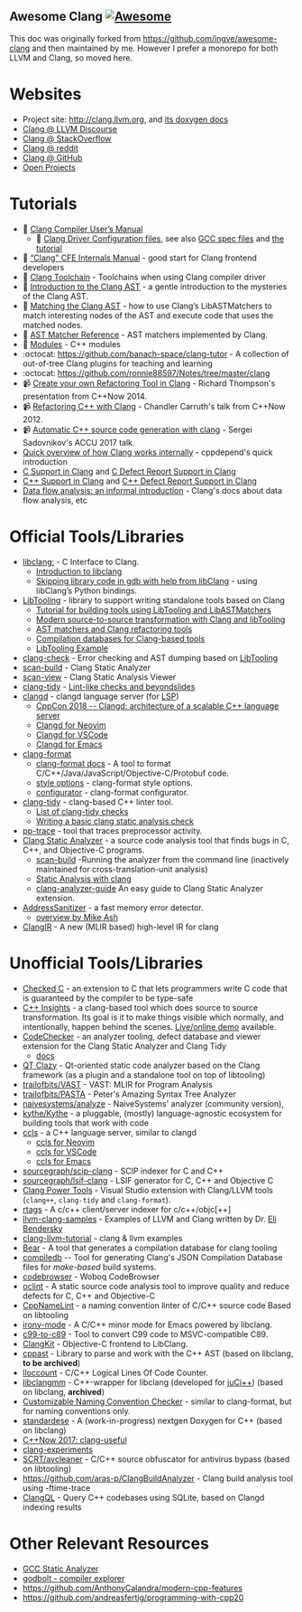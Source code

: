 Awesome Clang [![Awesome](https://cdn.rawgit.com/sindresorhus/awesome/d7305f38d29fed78fa85652e3a63e154dd8e8829/media/badge.svg)](https://github.com/sindresorhus/awesome)
------

This doc was originally forked from https://github.com/ingve/awesome-clang and then maintained by me. However I prefer a monorepo for both LLVM and Clang, so moved here.

# Websites
- Project site: http://clang.llvm.org, and [its doxygen docs](https://clang.llvm.org/doxygen/index.html)
- [Clang @ LLVM Discourse](https://discourse.llvm.org/c/clang/6)
- [Clang @ StackOverflow](http://stackoverflow.com/questions/tagged/clang)
- [Clang @ reddit](https://www.reddit.com/r/Clang/)
- [Clang @ GitHub](https://github.com/topics/clang)
- [Open Projects](https://clang.llvm.org/OpenProjects.html)

# Tutorials

- 🐉 [Clang Compiler User’s Manual](https://clang.llvm.org/docs/UsersManual.html)
   - 🐉 [Clang Driver Configuration files](https://clang.llvm.org/docs/UsersManual.html#configuration-files), see also [GCC spec files](https://gcc.gnu.org/onlinedocs/gcc-13.2.0/gcc/Spec-Files.html) and [the tutorial](https://wozniak.ca/blog/2024/01/02/1/index.html)
- 🐉 [“Clang” CFE Internals Manual](https://clang.llvm.org/docs/InternalsManual.html) - good start for Clang frontend developers
- 🐉 [Clang Toolchain](https://clang.llvm.org/docs/Toolchain.html) - Toolchains when using Clang compiler driver
- 🐉 [Introduction to the Clang AST](https://clang.llvm.org/docs/IntroductionToTheClangAST.html) - a gentle introduction to the mysteries of the Clang AST.
- 🐉 [Matching the Clang AST](https://clang.llvm.org/docs/LibASTMatchers.html) - how to use Clang’s LibASTMatchers to match interesting nodes of the AST and execute code that uses the matched nodes.
- 🐉 [AST Matcher Reference](https://clang.llvm.org/docs/LibASTMatchersReference.html) - AST matchers implemented by Clang.
- 🐉 [Modules](https://clang.llvm.org/docs/Modules.html) - C++ modules
- :octocat: https://github.com/banach-space/clang-tutor - A collection of out-of-tree Clang plugins for teaching and learning
- :octocat: https://github.com/ronnie88597/Notes/tree/master/clang
- 📹 [Create your own Refactoring Tool in Clang](https://www.youtube.com/watch?v=8PndHo7jjHk) - Richard Thompson's presentation from C++Now 2014.
- 📹 [Refactoring C++ with Clang](https://www.youtube.com/watch?v=yuIOGfcOH0k) - Chandler Carruth's talk from C++Now 2012.
- 📹 [Automatic C++ source code generation with clang](https://www.youtube.com/watch?v=aPTyatTI42k) - Sergei Sadovnikov's ACCU 2017 talk.
- [Quick overview of how Clang works internally](http://cppdepend.com/blog/?p=321) - cppdepend's quick introduction
- [C Support in Clang](https://clang.llvm.org/c_status.html) and [C Defect Report Support in Clang](https://clang.llvm.org/cxx_dr_status.html)
- [C++ Support in Clang](https://clang.llvm.org/cxx_status.html) and [C++ Defect Report Support in Clang](https://clang.llvm.org/cxx_dr_status.html)
- [Data flow analysis: an informal introduction](https://clang.llvm.org/docs/DataFlowAnalysisIntro.html) - Clang's docs about data flow analysis, etc


# Official Tools/Libraries
- [libclang:](https://clang.llvm.org/doxygen/group__CINDEX.html) -  C Interface to Clang.
  - [Introduction to libclang](https://www.mikeash.com/pyblog/friday-qa-2014-01-24-introduction-to-libclang.html)
  - [Skipping library code in gdb with help from libClang](https://jefftrull.github.io/c++/gdb/python/libclang/llvm/2018/04/30/stepping-with-libclang.html) - using libClang’s Python bindings.
- [LibTooling](https://clang.llvm.org/docs/LibTooling.html) - library to support writing standalone tools based on Clang
  - [Tutorial for building tools using LibTooling and LibASTMatchers](https://clang.llvm.org/docs/LibASTMatchersTutorial.html)
  - [Modern source-to-source transformation with Clang and libTooling](https://eli.thegreenplace.net/2014/05/01/modern-source-to-source-transformation-with-clang-and-libtooling)
  - [AST matchers and Clang refactoring tools](https://eli.thegreenplace.net/2014/07/29/ast-matchers-and-clang-refactoring-tools)
  - [Compilation databases for Clang-based tools](https://eli.thegreenplace.net/2014/05/21/compilation-databases-for-clang-based-tools)
  - [LibTooling Example](https://kevinaboos.wordpress.com/2013/07/23/clang-tutorial-part-ii-libtooling-example/)
- [clang-check](http://clang.llvm.org/docs/ClangCheck.html) - Error checking and AST dumping based on [LibTooling](http://clang.llvm.org/docs/LibTooling.html)
- [scan-build](http://clang-analyzer.llvm.org/) - Clang Static Analyzer
- [scan-view](http://clang-analyzer.llvm.org/) - Clang Static Analysis Viewer
- [clang-tidy](http://clang.llvm.org/extra/clang-tidy.html) - [Lint-like checks and beyondslides](http://llvm.org/devmtg/2014-04/PDFs/Talks/clang-tidy%20LLVM%20Euro%202014.pdf)
- [clangd](https://clangd.llvm.org/) - clangd language server (for [LSP](https://microsoft.github.io/language-server-protocol/))
  - [CppCon 2018 -- Clangd: architecture of a scalable C++ language server](https://www.youtube.com/watch?v=5HIyAXj1YNQ)
  - [Clangd for Neovim](https://github.com/p00f/clangd_extensions.nvim)
  - [Clangd for VSCode](https://github.com/clangd/vscode-clangd)
  - [Clangd for Emacs](https://emacs-lsp.github.io/lsp-mode/page/lsp-clangd/)
- [clang-format](http://clang.llvm.org/docs/ClangFormat.html)
  - [clang-format docs](https://clang.llvm.org/docs/ClangFormat.html) - A tool to format C/C++/Java/JavaScript/Objective-C/Protobuf code.
  - [style options](https://clang.llvm.org/docs/ClangFormatStyleOptions.html) - clang-format style options.
  - [configurator](https://zed0.co.uk/clang-format-configurator/) -  clang-format configurator.
- [clang-tidy](https://clang.llvm.org/extra/clang-tidy/) - clang-based C++ linter tool.
  - [List of clang-tidy checks](https://clang.llvm.org/extra/clang-tidy/checks/list.html)
  - [Writing a basic clang static analysis check](https://bbannier.github.io/blog/2015/05/02/Writing-a-basic-clang-static-analysis-check.html)
- [pp-trace](https://clang.llvm.org/extra/pp-trace.html) - tool that traces preprocessor activity.
- [Clang Static Analyzer](https://clang-analyzer.llvm.org/index.html) - a source code analysis tool that finds bugs in C, C++, and Objective-C programs.
  - [scan-build](https://clang-analyzer.llvm.org/scan-build.html) -Running the analyzer from the command line (inactively maintained for cross-translation-unit analysis)
  - [Static Analysis with clang](https://btorpey.github.io/blog/2015/04/27/static-analysis-with-clang/)
  - [clang-analyzer-guide](https://github.com/haoNoQ/clang-analyzer-guide) An easy guide to Clang Static Analyzer extension.
- [AddressSanitizer](https://clang.llvm.org/docs/AddressSanitizer.html) - a fast memory error detector.
  - [overview by Mike Ash](https://www.mikeash.com/pyblog/friday-qa-2015-07-03-address-sanitizer.html)
- [ClangIR](https://github.com/llvm/clangir/tree/main) - A new (MLIR based) high-level IR for clang

# Unofficial Tools/Libraries
- [Checked C](https://github.com/microsoft/checkedc) - an extension to C that lets programmers write C code that is guaranteed by the compiler to be type-safe
- [C++ Insights](https://github.com/andreasfertig/cppinsights) - a clang-based tool which does source to source transformation. Its goal is it to make things visible which normally, and intentionally, happen behind the scenes. [Live/online demo](https://cppinsights.io/) available.
- [CodeChecker](https://github.com/Ericsson/codechecker) - an analyzer tooling, defect database and viewer extension for the Clang Static Analyzer and Clang Tidy
  - [docs](https://codechecker.readthedocs.io/en/latest/)
- [QT Clazy](https://github.com/KDE/clazy) - Qt-oriented static code analyzer based on the Clang framework (as a plugin and a standalone tool on top of libtooling)
- [trailofbits/VAST](https://github.com/trailofbits/vast) - VAST: MLIR for Program Analysis
- [trailofbits/PASTA](https://github.com/trailofbits/pasta) - Peter's Amazing Syntax Tree Analyzer
- [naivesystems/analyze](https://github.com/naivesystems/analyze) - NaiveSystems' analyzer (community version), 
- [kythe/Kythe](https://github.com/kythe/kythe) - a pluggable, (mostly) language-agnostic ecosystem for building tools that work with code
- [ccls](https://github.com/MaskRay/ccls) - a C++ language server, similar to clangd
  - [ccls for Neovim](https://github.com/ranjithshegde/ccls.nvim)
  - [ccls for VSCode](https://github.com/MaskRay/vscode-ccls/tree/master)
  - [ccls for Emacs](https://emacs-lsp.github.io/lsp-mode/page/lsp-ccls/)
- [sourcegraph/scip-clang](https://github.com/sourcegraph/scip-clang) - SCIP indexer for C and C++
- [sourcegraph/lsif-clang](https://github.com/sourcegraph/lsif-clang) - LSIF generator for C, C++ and Objective C
- [Clang Power Tools](https://github.com/Caphyon/clang-power-tools) - Visual Studio extension with Clang/LLVM tools (`clang++`, `clang-tidy` and `clang-format`).
- [rtags](https://github.com/Andersbakken/rtags) - A c/c++ client/server indexer for c/c++/objc[++]
- [llvm-clang-samples](https://github.com/eliben/llvm-clang-samples) - Examples of LLVM and Clang written by Dr. [Eli Bendersky](http://eli.thegreenplace.net/)
- [clang-llvm-tutorial](https://github.com/lijiansong/clang-llvm-tutorial) - clang & llvm examples
- [Bear](https://github.com/rizsotto/Bear) - A tool that generates a compilation database for clang tooling
- [compiledb](https://github.com/nickdiego/compiledb) -- Tool for generating Clang's JSON Compilation Database files for *make-based* build systems.
- [codebrowser](https://github.com/KDAB/codebrowser) - Woboq CodeBrowser
- [oclint](https://github.com/oclint) - A static source code analysis tool to improve quality and reduce defects for C, C++ and Objective-C
- [CppNameLint](https://github.com/dougpuob/cppnamelint) - a naming convention linter of C/C++ source code Based on libtooling
- [irony-mode](https://github.com/Sarcasm/irony-mode) - A C/C++ minor mode for Emacs powered by libclang.
- [c99-to-c89](https://github.com/libav/c99-to-c89/) - Tool to convert C99 code to MSVC-compatible C89.
- [ClangKit](https://github.com/macmade/ClangKit) - Objective-C frontend to LibClang.
- [cppast](https://github.com/foonathan/cppast) - Library to parse and work with the C++ AST (based on libclang, **to be archived**)
- [lloccount](https://github.com/neolynx/lloccount) - C/C++ Logical Lines Of Code Counter.
- [libclangmm](https://github.com/cppit/libclangmm) - C++-wrapper for libclang (developed for [juCi++](https://github.com/cppit/jucipp)) (based on libclang, **archived**)
- [Customizable Naming Convention Checker](https://github.com/mapbox/cncc/) - similar to clang-format, but for naming conventions only.
- [standardese](https://github.com/standardese/standardese) - A (work-in-progress) nextgen Doxygen for C++ (based on libclang)
- [C++Now 2017: clang-useful](https://github.com/peter-can-talk/cppnow-2017/tree/master)
- [clang-experiments](https://github.com/pr0g/clang-experiments/tree/main)
- [SCRT/avcleaner](https://github.com/SCRT/avcleaner) - C/C++ source obfuscator for antivirus bypass (based on libtooling)
- https://github.com/aras-p/ClangBuildAnalyzer - Clang build analysis tool using -ftime-trace
- [ClangQL](https://github.com/frabert/ClangQL) - Query C++ codebases using SQLite, based on Clangd indexing results

# Other Relevant Resources
- [GCC Static Analyzer](https://gcc.gnu.org/wiki/StaticAnalyzer)
- [godbolt - compiler explorer](https://godbolt.org/)
- https://github.com/AnthonyCalandra/modern-cpp-features
- https://github.com/andreasfertig/programming-with-cpp20
